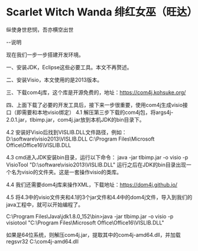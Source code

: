 # Scarlet Witch Wanda 绯红女巫（旺达）

纵使身世悲悯，吾亦横空出世

--说明

现在我们一步一步搭建开发环境。

一、安装JDK，Eclipse这些必要工具。本文不再赘述。

二、安装Visio，本文使用的是2013版本。

三、下载com4j库，这个库是开源免费的，地址：https://com4j.kohsuke.org/

四、上面下载了必要的开发工具后，接下来一步很重要，使用com4j生成visio接口（即需要和本地visio绑定）
4.1 解压第三步下载的com4j包，将args4j-2.0.1.jar，tlbimp.jar，com4j.jar放到本机JDK的bin目录下。

4.2 安装好Visio后找到VISLIB.DLL文件路径，例如：D:\software\visio2013\VISLIB.DLL
C:\Program Files\Microsoft Office\Office16\VISLIB.DLL


4.3 cmd进入JDK安装bin目录，运行以下命令：
java -jar tlbimp.jar -o visio -p VisioTool "D:\software\visio2013\VISLIB.DLL"
运行之后在JDK的bin目录出现一个名为visio的文件夹。这是一套操作visio的类库。

4.4 我们还需要dom4j库来操作XML，下载地址：https://dom4j.github.io/

4.5 将4.3中的visio文件夹和4.1的3个jar文件和4.4中的dom4j文件，导入到我们的java工程中，就可以开始编程了。

C:\Program Files\Java\jdk1.8.0_152\bin>java -jar tlbimp.jar -o visio -p visiotool "C:\Program Files\Microsoft Office\Office16\VISLIB.DLL"

如果是64位系统，则解压com4j.jar，提取其中的com4j-amd64.dll，并加载
regsvr32 C:\com4j-amd64.dll


